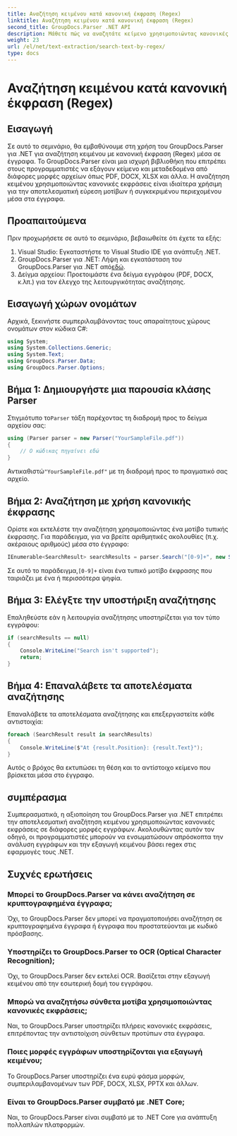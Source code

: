 ```yaml
---
title: Αναζήτηση κειμένου κατά κανονική έκφραση (Regex)
linktitle: Αναζήτηση κειμένου κατά κανονική έκφραση (Regex)
second_title: GroupDocs.Parser .NET API
description: Μάθετε πώς να αναζητάτε κείμενο χρησιμοποιώντας κανονικές εκφράσεις σε έγγραφα χρησιμοποιώντας το GroupDocs.Parser για .NET. Εξαγωγή συγκεκριμένου περιεχομένου χωρίς κόπο.
weight: 23
url: /el/net/text-extraction/search-text-by-regex/
type: docs
---
```

# Αναζήτηση κειμένου κατά κανονική έκφραση (Regex)

## Εισαγωγή
Σε αυτό το σεμινάριο, θα εμβαθύνουμε στη χρήση του GroupDocs.Parser για .NET για αναζήτηση κειμένου με κανονική έκφραση (Regex) μέσα σε έγγραφα. Το GroupDocs.Parser είναι μια ισχυρή βιβλιοθήκη που επιτρέπει στους προγραμματιστές να εξάγουν κείμενο και μεταδεδομένα από διάφορες μορφές αρχείων όπως PDF, DOCX, XLSX και άλλα. Η αναζήτηση κειμένου χρησιμοποιώντας κανονικές εκφράσεις είναι ιδιαίτερα χρήσιμη για την αποτελεσματική εύρεση μοτίβων ή συγκεκριμένου περιεχομένου μέσα στα έγγραφα.
## Προαπαιτούμενα
Πριν προχωρήσετε σε αυτό το σεμινάριο, βεβαιωθείτε ότι έχετε τα εξής:
1. Visual Studio: Εγκαταστήστε το Visual Studio IDE για ανάπτυξη .NET.
2.  GroupDocs.Parser για .NET: Λήψη και εγκατάσταση του GroupDocs.Parser για .NET από[εδώ](https://releases.groupdocs.com/parser/net/).
3. Δείγμα αρχείου: Προετοιμάστε ένα δείγμα εγγράφου (PDF, DOCX, κ.λπ.) για τον έλεγχο της λειτουργικότητας αναζήτησης.

## Εισαγωγή χώρων ονομάτων
Αρχικά, ξεκινήστε συμπεριλαμβάνοντας τους απαραίτητους χώρους ονομάτων στον κώδικα C#:
```csharp
using System;
using System.Collections.Generic;
using System.Text;
using GroupDocs.Parser.Data;
using GroupDocs.Parser.Options;
```
## Βήμα 1: Δημιουργήστε μια παρουσία κλάσης Parser
 Στιγμιότυπο το`Parser` τάξη παρέχοντας τη διαδρομή προς το δείγμα αρχείου σας:
```csharp
using (Parser parser = new Parser("YourSampleFile.pdf"))
{
    // Ο κώδικας πηγαίνει εδώ
}
```
 Αντικαθιστώ`"YourSampleFile.pdf"` με τη διαδρομή προς το πραγματικό σας αρχείο.
## Βήμα 2: Αναζήτηση με χρήση κανονικής έκφρασης
Ορίστε και εκτελέστε την αναζήτηση χρησιμοποιώντας ένα μοτίβο τυπικής έκφρασης. Για παράδειγμα, για να βρείτε αριθμητικές ακολουθίες (π.χ. ακέραιους αριθμούς) μέσα στο έγγραφο:
```csharp
IEnumerable<SearchResult> searchResults = parser.Search("[0-9]+", new SearchOptions(true, false, true));
```
 Σε αυτό το παράδειγμα,`[0-9]+` είναι ένα τυπικό μοτίβο έκφρασης που ταιριάζει με ένα ή περισσότερα ψηφία.
## Βήμα 3: Ελέγξτε την υποστήριξη αναζήτησης
Επαληθεύστε εάν η λειτουργία αναζήτησης υποστηρίζεται για τον τύπο εγγράφου:
```csharp
if (searchResults == null)
{
    Console.WriteLine("Search isn't supported");
    return;
}
```
## Βήμα 4: Επαναλάβετε τα αποτελέσματα αναζήτησης
Επαναλάβετε τα αποτελέσματα αναζήτησης και επεξεργαστείτε κάθε αντιστοιχία:
```csharp
foreach (SearchResult result in searchResults)
{
    Console.WriteLine($"At {result.Position}: {result.Text}");
}
```
Αυτός ο βρόχος θα εκτυπώσει τη θέση και το αντίστοιχο κείμενο που βρίσκεται μέσα στο έγγραφο.

## συμπέρασμα
Συμπερασματικά, η αξιοποίηση του GroupDocs.Parser για .NET επιτρέπει την αποτελεσματική αναζήτηση κειμένου χρησιμοποιώντας κανονικές εκφράσεις σε διάφορες μορφές εγγράφων. Ακολουθώντας αυτόν τον οδηγό, οι προγραμματιστές μπορούν να ενσωματώσουν απρόσκοπτα την ανάλυση εγγράφων και την εξαγωγή κειμένου βάσει regex στις εφαρμογές τους .NET.

## Συχνές ερωτήσεις
### Μπορεί το GroupDocs.Parser να κάνει αναζήτηση σε κρυπτογραφημένα έγγραφα;
Όχι, το GroupDocs.Parser δεν μπορεί να πραγματοποιήσει αναζήτηση σε κρυπτογραφημένα έγγραφα ή έγγραφα που προστατεύονται με κωδικό πρόσβασης.
### Υποστηρίζει το GroupDocs.Parser το OCR (Optical Character Recognition);
Όχι, το GroupDocs.Parser δεν εκτελεί OCR. Βασίζεται στην εξαγωγή κειμένου από την εσωτερική δομή του εγγράφου.
### Μπορώ να αναζητήσω σύνθετα μοτίβα χρησιμοποιώντας κανονικές εκφράσεις;
Ναι, το GroupDocs.Parser υποστηρίζει πλήρεις κανονικές εκφράσεις, επιτρέποντας την αντιστοίχιση σύνθετων προτύπων στα έγγραφα.
### Ποιες μορφές εγγράφων υποστηρίζονται για εξαγωγή κειμένου;
Το GroupDocs.Parser υποστηρίζει ένα ευρύ φάσμα μορφών, συμπεριλαμβανομένων των PDF, DOCX, XLSX, PPTX και άλλων.
### Είναι το GroupDocs.Parser συμβατό με .NET Core;
Ναι, το GroupDocs.Parser είναι συμβατό με το .NET Core για ανάπτυξη πολλαπλών πλατφορμών.